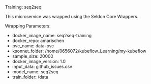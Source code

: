 Training: seq2seq

This microservice was wrapped using the Seldon Core Wrappers.

Wrapping Parameters:
 - docker_image_name: seq2seq-training
 - docker_repo: amarischen
 - pvc_name: data-pvc
 - ksonnet_folder: /home/0656072/kubeflow_Learning/my-kubeflow
 - sample_size: 20000
 - docker_image_version: 1.0
 - input_data: github_issues.csv
 - model_name: seq2seq
 - train_folder: /data
